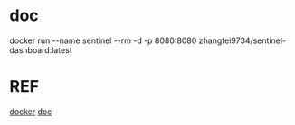 # doc
docker run --name sentinel --rm -d -p 8080:8080 zhangfei9734/sentinel-dashboard:latest
# REF
[docker](https://github.com/zhangfei9734/sentinel-dashboard-docker)
[doc](https://github.com/alibaba/Sentinel)
